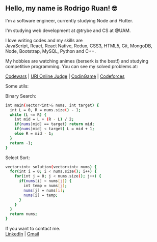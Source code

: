 ## Hello, my name is Rodrigo Ruan! :nerd_face:

I'm a software engineer, currently studying Node and Flutter.

I'm studying web development at @trybe and CS at @UAM.

I love writing codes and my skills are
<br/>
JavaScript, React, React Native, Redux, CSS3, HTML5, Git, MongoDB, Node, Bootstrap, MySQL, Python and C++.

My hobbies are watching animes (berserk is the best!) and studying competitive programming.
You can see my solved problems at:
<br/>

<a href="https://www.codewars.com/users/rodrigo%20ruan">Codewars</a> |
<a href="https://www.beecrowd.com.br/judge/pt/profile/544334">URI Online Judge</a> |
<a href="https://www.codingame.com/profile/72398efce9e8fff752e10af0f47415381021524">CodinGame</a> |
<a href="https://codeforces.com/profile/rodrigoruan16">Codeforces</a>

Some utils:

Binary Search:
```bash
int main(vector<int>& nums, int target) {
  int L = 0, R = nums.size() - 1;
  while (L <= R) {
    int mid = L + (R - L) / 2;
    if(nums[mid] == target) return mid;
    if(nums[mid] < target) L = mid + 1;
    else R = mid - 1;
  }
  return -1;
}
```

Select Sort:
```bash
vector<int> solution(vector<int> nums) {
  for(int i = 0; i < nums.size(); i++) {
    for(int j = 0; j < nums.size(); j++) {
      if(nums[i] < nums[j]) {
        int temp = nums[j];
        nums[j] = nums[i];
        nums[i] = temp;
      }
    }
  }
  return nums;
}
```

If you want to contact me.
<br/>
[LinkedIn](https://www.linkedin.com/in/rodrigo-ruan/) |
[Gmail](mailto:rodrigopython16@gmail.com)
